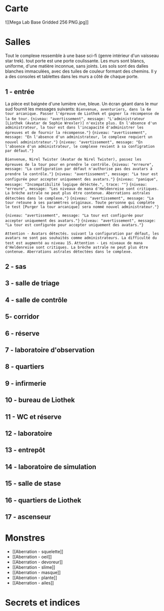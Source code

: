 # Carte

![[Mega Lab Base Gridded 256 PNG.jpg]]

# Salles
Tout le complexe ressemble à une base sci-fi (genre intérieur d'un vaisseau star trek).
tout porte est une porte coulissante. Les murs sont blancs, uniforme, d'une matière inconnue, sans joints. Les sols sont des dalles blanches immaculées, avec des tuiles de couleur formant des chemins.
Il y a des consoles et tablettes dans les murs a côté de chaque porte.

## 1 - entrée
La pièce est baignée d'une lumière vive, bleue. Un écran géant dans le mur sud fournit les messages suivants:
`Bienvenue, aventuriers, dans la 6e tour arcanique. Passer l'épreuve de Liothek et gagner la récompense de la 6e tour.`
`{niveau: "avertissement", message: "L'administrateur [Liothek (Avatar de Sophie Wrexler)] n'existe plus. En l'absence d'un administrateur, la tour est dans l'incapacité d'administrer les épreuves et de fournir la récompense."}`
`{niveau: "avertissement", message: "En l'absence d'un administrateur, le complexe requiert un nouvel administrateur."}`
`{niveau: "avertissement", message: "En l'absence d'un administrateur, le complexe revient à sa configration par défaut."}`

`Bienvenue, Nirel Twister (Avatar de Nirel Twister), passez les épreuves de la tour pour en prendre le contrôle.`
`{niveau: "erreure", message: "La configuration par défaut n'authorise pas des avatars à prendre le contrôle."}`
`{niveau: "avertissement", message: "La tour est configurée pour accepter uniquement des avatars."}`
`{niveau: "panique", message: "Incompatibilité logique détéctée.", trace: ""}`
`{niveau: "erreure", message: "Les niveaux de mana d'Heldenreise sont critiques. La brèche astrale ne peut plus être contenue. Aberrations astrales détectées dans le complexe."}`
`{niveau: "avertissement", message: "La tour retoune à ses paramètres originaux. Toute personne qui complète le test [Purger la tour arcanique] sera nommé nouvel administrateur."}`

`{niveau: "avertissement", message: "La tour est configurée pour accepter uniquement des avatars."}`
`{niveau: "avertissement", message: "La tour est configurée pour accepter uniquement des avatars."}`

`Attention - Avatars détectés. suivant la configuration par défaut, les avatars ne sont pas souhaités comme administrateurs. La difficulté du test est augmenté au niveau 15.`
`Attention - Les niveaux de mana d'Heldenreise sont critiques. La brèche astrale ne peut plus être contenue. Aberrations astrales détectées dans le complexe.`

## 2 - sas
## 3 - salle de triage
## 4 - salle de contrôle
## 5- corridor
## 6 - réserve
## 7 - laboratoire d'observation
## 8 - quartiers
## 9 - infirmerie
## 10 - bureau de Liothek
## 11 - WC et réserve
## 12 - laboratoire
## 13 - entrepôt
## 14 - laboratoire de simulation
## 15 - salle de stase
## 16 - quartiers de Liothek
## 17 - ascenseur


# Monstres
- [[Aberration - squelette]]
- [[Aberration - oeil]]
- [[Aberration - devoreur]]
- [[Aberration - slime]]
- [[Aberration - masque]]
- [[Aberration - plante]]
- [[Aberration - ailes]]

# Secrets et indices
